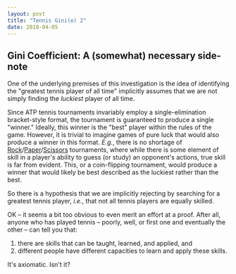 ```yaml
---
layout: post
title: "Tennis Gini(e) 2"
date: 2018-04-05
---
```


<h2>
Gini Coefficient: A (somewhat) necessary side-note
</h2>

<p>
One of the underlying premises of this investigation is the idea of identifying the "greatest tennis player of all time" implicitly assumes that we are not simply finding the <em>luckiest</em> player of all time.
</p>
<p>
Since ATP tennis tournaments invariably employ a single-elimination bracket-style format, the tournament is guaranteed to produce a single "winner." Ideally, this winner is the "best" player within the rules of the game. However, it is trivial to imagine games of pure luck that would also produce a winner in this format.  <em>E.g.</em>, there is no shortage of <a href="http://worldrps.com/">Rock</a>/<a href="https://kotaku.com/japans-most-intense-rock-paper-scissors-competition-1790085868">Paper</a>/<a href="https://priceonomics.com/the-world-of-competitive-rock-paper-scissors/">Scissors</a> tournaments, where while there is some element of skill in a player's ability to guess (or study) an opponent's actions, true skill is far from evident.  This, or a coin-flipping tournament, would produce a winner that would likely be best described as the luckiest rather than the best.
</p>
<p>
So there is a hypothesis that we are implicitly rejecting by searching for a greatest tennis player, <em>i.e.</em>, that not all tennis players are equally skilled.
</p>
<p>
OK – it seems a bit too obvious to even merit an effort at a proof.  After all, anyone who has played tennis – poorly, well, or first one and eventually the other – can tell you that:
</p>
<ol>
  <li>there are skills that can be taught, learned, and applied, and</li>
  <li>different people have different capacities to learn and apply these skills.</li>
</ol>

<p>
It's axiomatic. Isn't it?
</p>
